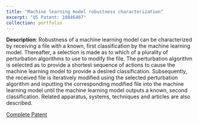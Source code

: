 ```yaml
---
title: "Machine learning model robustness characterization"
excerpt: "US Patent: 10846407"
collection: portfolio
---
```


**Description**: Robustness of a machine learning model can be characterized by receiving a file with a known, first classification by the machine learning model. Thereafter, a selection is made as to which of a plurality of perturbation algorithms to use to modify the file. The perturbation algorithm is selected as to provide a shortest sequence of actions to cause the machine learning model to provide a desired classification. Subsequently, the received file is iteratively modified using the selected perturbation algorithm and inputting the corresponding modified file into the machine learning model until the machine learning model outputs a known, second classification. Related apparatus, systems, techniques and articles are also described.

[Complete Patent](https://patentimages.storage.googleapis.com/02/42/c2/08e5f64150747c/US10846407.pdf)
